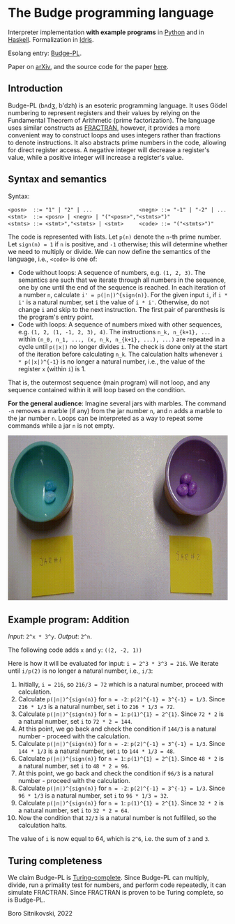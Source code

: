 # The Budge programming language

Interpreter implementation **with example programs** in [Python](./src/budge.ipynb) and in [Haskell](./src/budge.lhs). Formalization in [Idris](./src/budge.idr).

Esolang entry: [Budge-PL](https://esolangs.org/wiki/Budge-PL).

Paper on [arXiv](https://arxiv.org/abs/2205.07979), and the source code for the paper [here](./paper).

## Introduction

Budge-PL (bʌdʒ, b'dzh) is an esoteric programming language. It uses Gödel numbering to represent registers and their values by relying on the Fundamental Theorem of Arithmetic (prime factorization). The language uses similar constructs as [FRACTRAN](https://en.wikipedia.org/wiki/FRACTRAN), however, it provides a more convenient way to construct loops and uses integers rather than fractions to denote instructions. It also abstracts prime numbers in the code, allowing for direct register access. A negative integer will decrease a register's value, while a positive integer will increase a register's value.

## Syntax and semantics

Syntax:

```
<posn>  ::= "1" | "2" | ...               <negn> ::= "-1" | "-2" | ...
<stmt>  ::= <posn> | <negn> | "("<posn>","<stmts>")"
<stmts> ::= <stmt>","<stmts> | <stmt>     <code> ::= "("<stmts>")"
```

The code is represented with lists. Let `p(n)` denote the `n`-th prime number. Let `sign(n) = 1` if `n` is positive, and `-1` otherwise; this will determine whether we need to multiply or divide. We can now define the semantics of the language, i.e., `<code>` is one of:

- Code without loops: A sequence of numbers, e.g. `(1, 2, 3)`. The semantics are such that we iterate through all numbers in the sequence, one by one until the end of the sequence is reached. In each iteration of a number `n`, calculate `i' = p(|n|)^{sign(n)}`. For the given input `i`, if `i * i'` is a natural number, set `i` the value of `i * i'`. Otherwise, do not change `i` and skip to the next instruction. The first pair of parenthesis is the program's entry point.
- Code with loops: A sequence of numbers mixed with other sequences, e.g. `(1, 2, (1, -1, 2, 3), 4)`. The instructions `n_k, n_{k+1}, ...` within `(n_0, n_1, ..., (x, n_k, n_{k+1}, ...), ...)` are repeated in a cycle until `p(|x|)` no longer divides `i`. The check is done only at the start of the iteration before calculating `n_k`. The calculation halts whenever `i * p(|x|)^{-1}` is no longer a natural number, i.e., the value of the register `x` (within `i`) is 1.

That is, the outermost sequence (main program) will not loop, and any sequence contained within it will loop based on the condition.

**For the general audience**: Imagine several jars with marbles. The command `-n` removes a marble (if any) from the jar number `n`, and `n` adds a marble to the jar number `n`. Loops can be interpreted as a way to repeat some commands while a jar `n` is not empty.

![Budge-PL addition visualization](./budge.gif)

## Example program: Addition

*Input*: `2^x * 3^y`. *Output*: `2^n`.

The following code adds `x` and `y`: `((2, -2, 1))`

Here is how it will be evaluated for input: `i = 2^3 * 3^3 = 216`. We iterate until `i/p(2)` is no longer a natural number, i.e., `i/3`:

1. Initially, `i = 216`, so `216/3 = 72` which is a natural number, proceed with calculation.
2. Calculate `p(|n|)^{sign(n)}` for `n = -2`: `p(2)^{-1} = 3^{-1} = 1/3`. Since `216 * 1/3` is a natural number, set `i` to `216 * 1/3 = 72`.
3. Calculate `p(|n|)^{sign(n)}` for `n = 1`: `p(1)^{1} = 2^{1}`. Since `72 * 2` is a natural number, set `i` to `72 * 2 = 144`.
4. At this point, we go back and check the condition if `144/3` is a natural number - proceed with the calculation.
5. Calculate `p(|n|)^{sign(n)}` for `n = -2`: `p(2)^{-1} = 3^{-1} = 1/3`. Since `144 * 1/3` is a natural number, set `i` to `144 * 1/3 = 48`.
6. Calculate `p(|n|)^{sign(n)}` for `n = 1`: `p(1)^{1} = 2^{1}`. Since `48 * 2` is a natural number, set `i` to `48 * 2 = 96`.
7. At this point, we go back and check the condition if `96/3` is a natural number - proceed with the calculation.
8. Calculate `p(|n|)^{sign(n)}` for `n = -2`: `p(2)^{-1} = 3^{-1} = 1/3`. Since `96 * 1/3` is a natural number, set `i` to `96 * 1/3 = 32`.
9. Calculate `p(|n|)^{sign(n)}` for `n = 1`: `p(1)^{1} = 2^{1}`. Since `32 * 2` is a natural number, set `i` to `32 * 2 = 64`.
10. Now the condition that `32/3` is a natural number is not fulfilled, so the calculation halts.

The value of `i` is now equal to 64, which is `2^6`, i.e. the sum of `3` and `3`.

## Turing completeness

We claim Budge-PL is [Turing-complete](https://en.wikipedia.org/wiki/Turing_completeness). Since Budge-PL can multiply, divide, run a primality test for numbers, and perform code repeatedly, it can simulate FRACTRAN. Since FRACTRAN is proven to be Turing complete, so is Budge-PL.

Boro Sitnikovski, 2022
